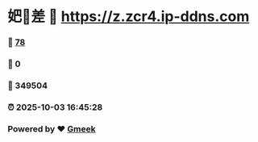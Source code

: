 # 妑🔭差 :link: https://z.zcr4.ip-ddns.com 
### :page_facing_up: [78](https://z.zcr4.ip-ddns.com/tag.html) 
### :speech_balloon: 0 
### :hibiscus: 349504 
### :alarm_clock: 2025-10-03 16:45:28 
### Powered by :heart: [Gmeek](https://github.com/Meekdai/Gmeek)

